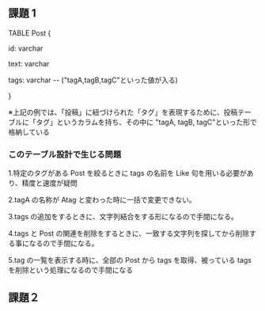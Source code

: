## 課題 1

TABLE Post {

id: varchar

text: varchar

tags: varchar -- ("tagA,tagB,tagC"といった値が入る)

}

※上記の例では、「投稿」に紐づけられた「タグ」を表現するために、投稿テーブルに「タグ」というカラムを持ち、その中に "tagA, tagB, tagC"といった形で格納している

### このテーブル設計で生じる問題

1.特定のタグがある Post を絞るときに tags の名前を Like 句を用いる必要があり、精度と速度が疑問

2.tagA の名称が Atag と変わった時に一括で変更できない。

3.tags の追加をするときに、文字列結合をする形になるので手間になる。

4.tags と Post の関連を削除をするときに、一致する文字列を探してから削除する事になるので手間になる。

5.tag の一覧を表示する時に、全部の Post から tags を取得、被っている tags を削除という処理になるので手間になる

## 課題２

